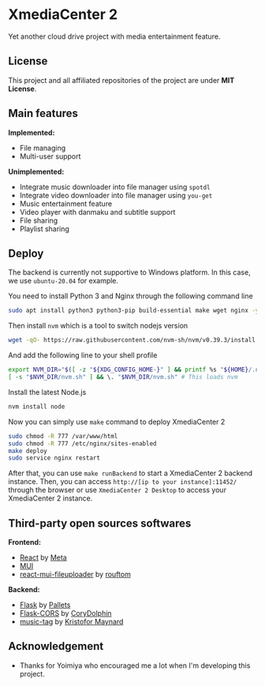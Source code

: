 # XmediaCenter 2

Yet another cloud drive project with media entertainment feature.

## License

This project and all affiliated repositories of the project are under **MIT License**.

## Main features

**Implemented:**
- File managing
- Multi-user support

**Unimplemented:**
- Integrate music downloader into file manager using `spotdl`
- Integrate video downloader into file manager using `you-get`
- Music entertainment feature
- Video player with danmaku and subtitle support
- File sharing
- Playlist sharing

## Deploy

The backend is currently not supportive to Windows platform. In this case, we use `ubuntu-20.04` for example.

You need to install Python 3 and Nginx through the following command line

```sh
sudo apt install python3 python3-pip build-essential make wget nginx -y
```

Then install `nvm` which is a tool to switch nodejs version

```sh
wget -qO- https://raw.githubusercontent.com/nvm-sh/nvm/v0.39.3/install.sh | bash
```

And add the following line to your shell profile

```sh
export NVM_DIR="$([ -z "${XDG_CONFIG_HOME-}" ] && printf %s "${HOME}/.nvm" || printf %s "${XDG_CONFIG_HOME}/nvm")"
[ -s "$NVM_DIR/nvm.sh" ] && \. "$NVM_DIR/nvm.sh" # This loads nvm
```

Install the latest Node.js 

```sh
nvm install node
```

Now you can simply use `make` command to deploy XmediaCenter 2

```sh
sudo chmod -R 777 /var/www/html
sudo chmod -R 777 /etc/nginx/sites-enabled
make deploy
sudo service nginx restart
```

After that, you can use `make runBackend` to start a XmediaCenter 2 backend instance. Then, you can access `http://[ip to your instance]:11452/` through the browser or use `XmediaCenter 2 Desktop` to access your XmediaCenter 2 instance.

## Third-party open sources softwares

**Frontend:**
- [React](https://github.com/facebook/react) by [Meta](https://github.com/facebook)
- [MUI](https://github.com/mui/material-ui)
- [react-mui-fileuploader](https://github.com/rouftom/react-mui-fileuploader) by [rouftom](https://github.com/rouftom)

**Backend:**
- [Flask](https://github.com/pallets/flask) by [Pallets](https://github.com/pallets)
- [Flask-CORS](https://github.com/CoryDolphin/flask-cors) by [CoryDolphin](https://github.com/CoryDolphin)
- [music-tag](https://pypi.org/project/music-tag/) by [Kristofor Maynard](mailto:kristofor.maynard@gmail.com)

## Acknowledgement

- Thanks for Yoimiya who encouraged me a lot when I'm developing this project.